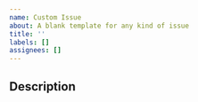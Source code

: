 ```yaml
---
name: Custom Issue
about: A blank template for any kind of issue
title: ''
labels: []
assignees: []
---
```


## Description

<!-- Write your issue or idea here -->
